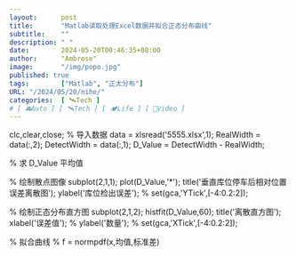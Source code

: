 ```yaml
---
layout:      post
title:       "Matlab读取处理Excel数据并拟合正态分布曲线"
subtitle:    ""
description: " "
date:        2024-05-20T00:46:35+08:00
author:      "Ambrose"
image:       "/img/popo.jpg"
published: true 
tags:        ["Matlab", "正太分布"]
URL: "/2024/05/20/nihe/"
categories:  [ 🛰️Tech ]
# [ 🚘Auto ] [ 🛰️Tech ] [ 🏕️Life ] [ 🎥Video ]
---
```


clc,clear,close;
% 导入数据
data = xlsread('5555.xlsx',1);
RealWidth = data(:,2);
DetectWidth = data(:,1);
D_Value = DetectWidth - RealWidth;

% 求 D_Value 平均值

% 绘制散点图像
subplot(2,1,1);
plot(D_Value,'*');
title('垂直库位停车后相对位置误差离散图');
ylabel('库位检出误差');
% set(gca,'YTick',[-4:0.2:2]);

% 绘制正态分布直方图
subplot(2,1,2);
histfit(D_Value,60);
title('离散直方图');
xlabel('误差值');
% ylabel('数量'); 
% set(gca,'XTick',[-4:0.2:2]);

% 拟合曲线
% f = normpdf(x,均值,标准差)

